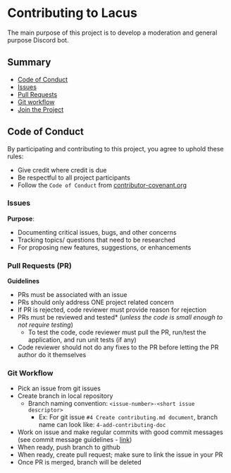 # Contributing to Lacus

The main purpose of this project is to develop a moderation and general purpose Discord bot.

## Summary

* [Code of Conduct](#code-of-conduct)
* [Issues](#Issues)
* [Pull Requests](#pull-requests)
* [Git workflow](#git-workflow)
* [Join the Project](#join-us)

## Code of Conduct

By participating and contributing to this project, you agree to uphold these rules:

- Give credit where credit is due
- Be respectful to all project participants
- Follow the `Code of Conduct` from [contributor-covenant.org](https://www.contributor-covenant.org/version/1/4/code-of-conduct/)


### Issues

**Purpose**:
- Documenting critical issues, bugs, and other concerns
- Tracking topics/ questions that need to be researched
- For proposing new features, suggestions, or enhancements

### Pull Requests (PR)

**Guidelines**
- PRs must be associated with an issue
- PRs should only address ONE project related concern
- If PR is rejected, code reviewer must provide reason for rejection
- PRs must be reviewed and tested* (*unless the code is small enough to not require testing*)
  - To test the code, code reviewer must pull the PR, run/test the application, and run unit tests (if any)
- Code reviewer should not do any fixes to the PR before letting the PR author do it themselves

### Git Workflow
- Pick an issue from git issues
- Create branch in local repository
  - Branch naming convention: `<issue-number>-<short issue descriptor>`
    - Ex: For git issue `#4 Create contributing.md document`, branch name can look like: `4-add-contributing-doc`
- Work on issue and make regular commits with good commit messages (see commit message guidelines - [link](https://chris.beams.io/posts/git-commit/))
- When ready, push branch to github
- When ready, create pull request; make sure to link the issue in your PR
- Once PR is merged, branch will be deleted




 

